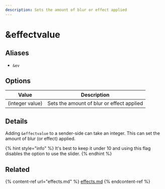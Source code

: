 ```yaml
---
description: Sets the amount of blur or effect applied
---
```


# \&effectvalue

## Aliases

* `&ev`

## Options

| Value           | Description                               |
| --------------- | ----------------------------------------- |
| (integer value) | Sets the amount of blur or effect applied |

## Details

Adding `&effectvalue` to a sender-side can take an integer. This can set the amount of blur (or effect) applied.

{% hint style="info" %}
It's best to keep it under 10 and using this flag disables the option to use the slider.
{% endhint %}

## Related

{% content-ref url="effects.md" %}
[effects.md](effects.md)
{% endcontent-ref %}
